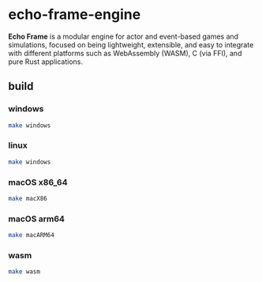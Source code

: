 # echo-frame-engine

**Echo Frame** is a modular engine for actor and event-based games and simulations, focused on being lightweight, extensible, and easy to integrate with different platforms such as WebAssembly (WASM), C (via FFI), and pure Rust applications.

## build

### windows

```sh
make windows
```

### linux
```sh
make windows
```

### macOS x86_64
```sh
make macX86
```

### macOS arm64
```sh
make macARM64
```

### wasm
```sh
make wasm
```
